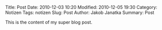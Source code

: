 Title: Post
Date: 2010-12-03 10:20
Modified: 2010-12-05 19:30
Category: Notizen
Tags: notizen
Slug: Post
Author: Jakob Janatka
Summary: Post

This is the content of my super blog post.